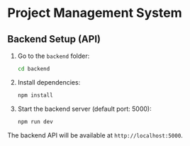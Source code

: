 # Project Management System

## Backend Setup (API)

1. Go to the `backend` folder:
   ```sh
   cd backend
   ```
2. Install dependencies:
   ```sh
   npm install
   ```
3. Start the backend server (default port: 5000):
   ```sh
   npm run dev
   ```

The backend API will be available at `http://localhost:5000`.
